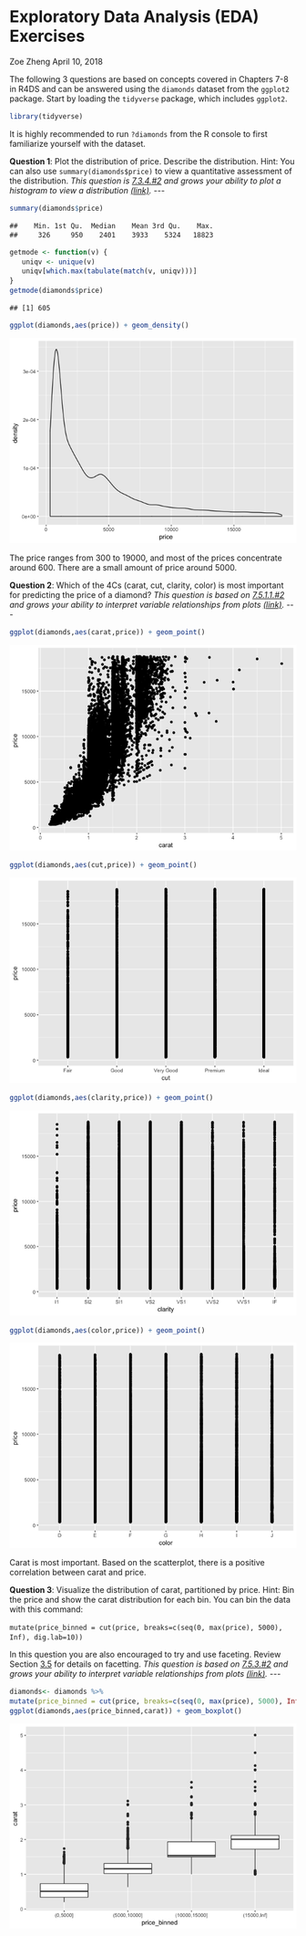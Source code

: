 Exploratory Data Analysis (EDA) Exercises
================
Zoe Zheng
April 10, 2018

The following 3 questions are based on concepts covered in Chapters 7-8 in R4DS and can be answered using the `diamonds` dataset from the `ggplot2` package. Start by loading the `tidyverse` package, which includes `ggplot2`.

``` r
library(tidyverse)
```

It is highly recommended to run `?diamonds` from the R console to first familiarize yourself with the dataset.

**Question 1**: Plot the distribution of price. Describe the distribution. Hint: You can also use `summary(diamonds$price)` to view a quantitative assessment of the distribution.
*This question is [7.3.4.\#2](http://r4ds.had.co.nz/exploratory-data-analysis.html#exercises-13) and grows your ability to plot a histogram to view a distribution [(link)](http://r4ds.had.co.nz/exploratory-data-analysis.html#visualising-distributions).* ---

``` r
summary(diamonds$price)
```

    ##    Min. 1st Qu.  Median    Mean 3rd Qu.    Max. 
    ##     326     950    2401    3933    5324   18823

``` r
getmode <- function(v) {
   uniqv <- unique(v)
   uniqv[which.max(tabulate(match(v, uniqv)))]
}
getmode(diamonds$price)
```

    ## [1] 605

``` r
ggplot(diamonds,aes(price)) + geom_density()
```

![](03-r4ds-exploratory-data-analysis-exercises-zheng-zoe_files/figure-markdown_github/question%201-1.png)

The price ranges from 300 to 19000, and most of the prices concentrate around 600. There are a small amount of price around 5000.

**Question 2**: Which of the 4Cs (carat, cut, clarity, color) is most important for predicting the price of a diamond?
*This question is based on [7.5.1.1.\#2](http://r4ds.had.co.nz/exploratory-data-analysis.html#exercises-15) and grows your ability to interpret variable relationships from plots [(link)](http://r4ds.had.co.nz/exploratory-data-analysis.html#covariation).* ---

``` r
ggplot(diamonds,aes(carat,price)) + geom_point()
```

![](03-r4ds-exploratory-data-analysis-exercises-zheng-zoe_files/figure-markdown_github/question%202-1.png)

``` r
ggplot(diamonds,aes(cut,price)) + geom_point()
```

![](03-r4ds-exploratory-data-analysis-exercises-zheng-zoe_files/figure-markdown_github/question%202-2.png)

``` r
ggplot(diamonds,aes(clarity,price)) + geom_point()
```

![](03-r4ds-exploratory-data-analysis-exercises-zheng-zoe_files/figure-markdown_github/question%202-3.png)

``` r
ggplot(diamonds,aes(color,price)) + geom_point()
```

![](03-r4ds-exploratory-data-analysis-exercises-zheng-zoe_files/figure-markdown_github/question%202-4.png)

Carat is most important. Based on the scatterplot, there is a positive correlation between carat and price.

**Question 3**: Visualize the distribution of carat, partitioned by price. Hint: Bin the price and show the carat distribution for each bin. You can bin the data with this command:

`mutate(price_binned = cut(price, breaks=c(seq(0, max(price), 5000), Inf), dig.lab=10))`

In this question you are also encouraged to try and use faceting. Review Section [3.5](http://r4ds.had.co.nz/data-visualisation.html#facets) for details on facetting. *This question is based on [7.5.3.\#2](http://r4ds.had.co.nz/exploratory-data-analysis.html#exercises-17) and grows your ability to interpret variable relationships from plots [(link)](http://r4ds.had.co.nz/exploratory-data-analysis.html#covariation).* ---

``` r
diamonds<- diamonds %>% 
mutate(price_binned = cut(price, breaks=c(seq(0, max(price), 5000), Inf), dig.lab=10))
ggplot(diamonds,aes(price_binned,carat)) + geom_boxplot()
```

![](03-r4ds-exploratory-data-analysis-exercises-zheng-zoe_files/figure-markdown_github/question%203-1.png)
